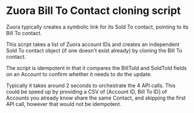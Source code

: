 Zuora Bill To Contact cloning script
====================================

Zuora typically creates a symbolic link for its Sold To contact, pointing to its Bill To contact.

This script takes a list of Zuora account IDs and creates an independent Sold To contact object (if one doesn't exist already) by cloning the Bill To contact.

The script is idempotent in that it compares the BillToId and SoldToId fields on an Account to confirm whether it needs to do the update.

Typically it takes around 2 seconds to orchestrate the 4 API calls. This could be speed up by providing a CSV of \[Account ID, Bill To ID\] of Accounts you already know share the same Contact, and skipping the first API call, however that would not be idempotent.

